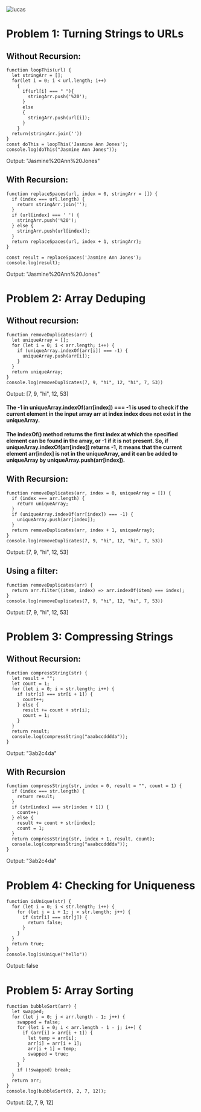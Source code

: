 ![lucas](https://user-images.githubusercontent.com/115112679/216680966-cb4ae1e9-5838-48d5-9fcb-a4d0358335c3.jpeg)

# Problem 1: Turning Strings to URLs

## Without Recursion:
```
function loopThis(url) {
  let stringArr = [];
  for(let i = 0; i < url.length; i++)
    {
      if(url[i] === " "){
        stringArr.push('%20');
      }
      else
      {
        stringArr.push(url[i]);
      }
    }
  return(stringArr.join(''))
}
const doThis = loopThis('Jasmine Ann Jones');
console.log(doThis("Jasmine Ann Jones"));
```
Output: "Jasmine%20Ann%20Jones"
## With Recursion:
```
function replaceSpaces(url, index = 0, stringArr = []) {
  if (index === url.length) {
    return stringArr.join('');
  }
  if (url[index] === ' ') {
    stringArr.push('%20');
  } else {
    stringArr.push(url[index]);
  }
  return replaceSpaces(url, index + 1, stringArr);
}

const result = replaceSpaces('Jasmine Ann Jones');
console.log(result);
```
Output: "Jasmine%20Ann%20Jones"

# Problem 2: Array Deduping

## Without recursion:
```
function removeDuplicates(arr) {
  let uniqueArray = [];
  for (let i = 0; i < arr.length; i++) {
    if (uniqueArray.indexOf(arr[i]) === -1) {
      uniqueArray.push(arr[i]);
    }
  }
  return uniqueArray;
}
console.log(removeDuplicates(7, 9, "hi", 12, "hi", 7, 53))
```

Output: [7, 9, "hi", 12, 53]

#### The -1 in uniqueArray.indexOf(arr[index]) === -1 is used to check if the current element in the input array arr at index index does not exist in the uniqueArray.

#### The indexOf() method returns the first index at which the specified element can be found in the array, or -1 if it is not present. So, if uniqueArray.indexOf(arr[index]) returns -1, it means that the current element arr[index] is not in the uniqueArray, and it can be added to uniqueArray by uniqueArray.push(arr[index]).

## With Recursion:

```
function removeDuplicates(arr, index = 0, uniqueArray = []) {
  if (index === arr.length) {
    return uniqueArray;
  }
  if (uniqueArray.indexOf(arr[index]) === -1) {
    uniqueArray.push(arr[index]);
  }
  return removeDuplicates(arr, index + 1, uniqueArray);
}
console.log(removeDuplicates(7, 9, "hi", 12, "hi", 7, 53))
```
Output: [7, 9, "hi", 12, 53]

## Using a filter:
```
function removeDuplicates(arr) {
  return arr.filter((item, index) => arr.indexOf(item) === index);
}
console.log(removeDuplicates(7, 9, "hi", 12, "hi", 7, 53))
```
Output: [7, 9, "hi", 12, 53]

# Problem 3: Compressing Strings

## Without Recursion:

```
function compressString(str) {
  let result = "";
  let count = 1;
  for (let i = 0; i < str.length; i++) {
    if (str[i] === str[i + 1]) {
      count++;
    } else {
      result += count + str[i];
      count = 1;
    }
  }
  return result;
  console.log(compressString("aaabccdddda"));
}
```

Output: "3ab2c4da"

## With Recursion

```
function compressString(str, index = 0, result = "", count = 1) {
  if (index === str.length) {
    return result;
  }
  if (str[index] === str[index + 1]) {
    count++;
  } else {
    result += count + str[index];
    count = 1;
  }
  return compressString(str, index + 1, result, count);
  console.log(compressString("aaabccdddda"));
}
```

Output: "3ab2c4da"

# Problem 4: Checking for Uniqueness

```
function isUnique(str) {
  for (let i = 0; i < str.length; i++) {
    for (let j = i + 1; j < str.length; j++) {
      if (str[i] === str[j]) {
        return false;
      }
    }
  }
  return true;
}
console.log(isUnique("hello"))
```

Output: false

# Problem 5: Array Sorting

```
function bubbleSort(arr) {
  let swapped;
  for (let j = 0; j < arr.length - 1; j++) {
    swapped = false;
    for (let i = 0; i < arr.length - 1 - j; i++) {
      if (arr[i] > arr[i + 1]) {
        let temp = arr[i];
        arr[i] = arr[i + 1];
        arr[i + 1] = temp;
        swapped = true;
      }
    }
    if (!swapped) break;
  }
  return arr;
}
console.log(bubbleSort(9, 2, 7, 12));
```

Output: [2, 7, 9, 12]